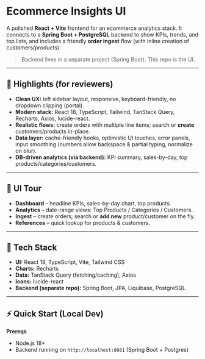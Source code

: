 # Ecommerce Insights UI

A polished **React + Vite** frontend for an ecommerce analytics stack. It connects to a **Spring Boot + PostgreSQL** backend to show KPIs, trends, and top lists, and includes a friendly **order ingest** flow (with inline creation of customers/products).

> Backend lives in a separate project (Spring Boot). This repo is the UI.

---

## 🚀 Highlights (for reviewers)

- **Clean UX:** left sidebar layout, responsive, keyboard-friendly, no dropdown clipping (portal).
- **Modern stack:** React 18, TypeScript, Tailwind, TanStack Query, Recharts, Axios, lucide-react.
- **Realistic flows:** create orders with multiple line items; search or **create** customers/products in-place.
- **Data layer:** cache-friendly hooks, optimistic UI touches, error panels, input smoothing (numbers allow backspace & partial typing, normalize on blur).
- **DB-driven analytics (via backend):** KPI summary, sales-by-day, top products/categories/customers.

---

## 🧭 UI Tour

- **Dashboard** – headline KPIs, sales-by-day chart, top products.
- **Analytics** – date-range views: Top Products / Categories / Customers.
- **Ingest** – create orders; search or **add new** product/customer on the fly.
- **References** – quick lookup for products & customers.


---

## 🧱 Tech Stack

- **UI:** React 18, TypeScript, Vite, Tailwind CSS
- **Charts:** Recharts
- **Data:** TanStack Query (fetching/caching), Axios
- **Icons:** lucide-react
- **Backend (separate repo):** Spring Boot, JPA, Liquibase, PostgreSQL

---

## ⚡ Quick Start (Local Dev)

**Prereqs**
- Node.js 18+  
- Backend running on `http://localhost:8081` (Spring Boot + Postgres)

